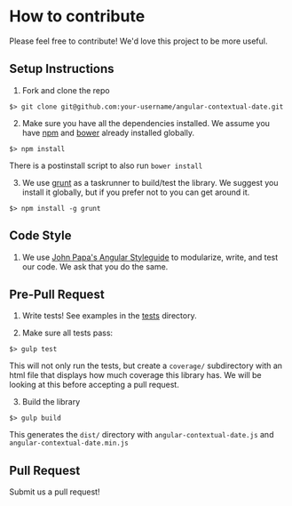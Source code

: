 # How to contribute

Please feel free to contribute! We'd love this project to be more useful. 

## Setup Instructions
1. Fork and clone the repo
```
$> git clone git@github.com:your-username/angular-contextual-date.git
```

2. Make sure you have all the dependencies installed.  We assume you have [npm](https://www.npmjs.com/) and [bower](https://www.npmjs.com/package/bower) already installed globally.
```
$> npm install
```
There is a postinstall script to also run `bower install`

3. We use [grunt](https://www.npmjs.com/package/grunt) as a taskrunner to build/test the library.  We suggest you install it globally, but if you prefer not to you can get around it. 
```
$> npm install -g grunt
```

## Code Style
1. We use [John Papa's Angular Styleguide](https://github.com/johnpapa/angular-styleguide) to modularize, write, and test our code.  We ask that you do the same. 

## Pre-Pull Request
1. Write tests!  See examples in the [tests](/tests) directory. 

2. Make sure all tests pass:
```
$> gulp test
```
This will not only run the tests, but create a `coverage/` subdirectory with an html file that displays how much coverage this library has. We will be looking at this before accepting a pull request. 

3. Build the library
```
$> gulp build
```
This generates the `dist/` directory with `angular-contextual-date.js` and `angular-contextual-date.min.js`

## Pull Request
Submit us a pull request!

